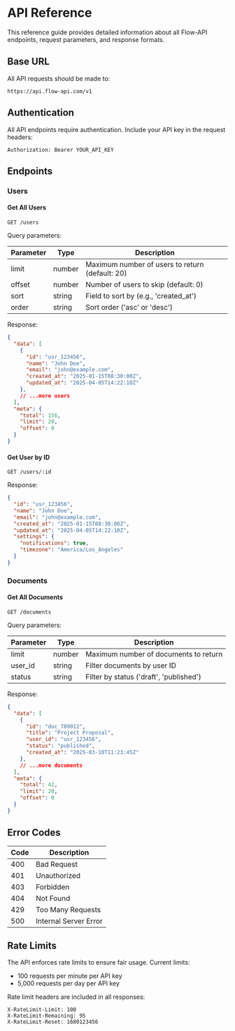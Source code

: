 # API Reference

This reference guide provides detailed information about all Flow-API endpoints, request parameters, and response formats.

## Base URL

All API requests should be made to:

```
https://api.flow-api.com/v1
```

## Authentication

All API endpoints require authentication. Include your API key in the request headers:

```
Authorization: Bearer YOUR_API_KEY
```

## Endpoints

### Users

#### Get All Users

```http
GET /users
```

Query parameters:

| Parameter | Type   | Description                                 |
|-----------|--------|---------------------------------------------|
| limit     | number | Maximum number of users to return (default: 20) |
| offset    | number | Number of users to skip (default: 0)         |
| sort      | string | Field to sort by (e.g., 'created_at')       |
| order     | string | Sort order ('asc' or 'desc')                |

Response:

```json
{
  "data": [
    {
      "id": "usr_123456",
      "name": "John Doe",
      "email": "john@example.com",
      "created_at": "2025-01-15T08:30:00Z",
      "updated_at": "2025-04-05T14:22:10Z"
    },
    // ...more users
  ],
  "meta": {
    "total": 156,
    "limit": 20,
    "offset": 0
  }
}
```

#### Get User by ID

```http
GET /users/:id
```

Response:

```json
{
  "id": "usr_123456",
  "name": "John Doe",
  "email": "john@example.com",
  "created_at": "2025-01-15T08:30:00Z",
  "updated_at": "2025-04-05T14:22:10Z",
  "settings": {
    "notifications": true,
    "timezone": "America/Los_Angeles"
  }
}
```

### Documents

#### Get All Documents

```http
GET /documents
```

Query parameters:

| Parameter | Type   | Description                                 |
|-----------|--------|---------------------------------------------|
| limit     | number | Maximum number of documents to return       |
| user_id   | string | Filter documents by user ID                 |
| status    | string | Filter by status ('draft', 'published')     |

Response:

```json
{
  "data": [
    {
      "id": "doc_789012",
      "title": "Project Proposal",
      "user_id": "usr_123456",
      "status": "published",
      "created_at": "2025-03-10T11:23:45Z"
    },
    // ...more documents
  ],
  "meta": {
    "total": 42,
    "limit": 20,
    "offset": 0
  }
}
```

## Error Codes

| Code | Description           |
|------|-----------------------|
| 400  | Bad Request           |
| 401  | Unauthorized          |
| 403  | Forbidden             |
| 404  | Not Found             |
| 429  | Too Many Requests     |
| 500  | Internal Server Error |

## Rate Limits

The API enforces rate limits to ensure fair usage. Current limits:

- 100 requests per minute per API key
- 5,000 requests per day per API key

Rate limit headers are included in all responses:

```
X-RateLimit-Limit: 100
X-RateLimit-Remaining: 95
X-RateLimit-Reset: 1680123456
